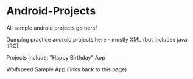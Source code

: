 # Android-Projects
All sample android projects go here!

Dumping practice android projects here - mostly XML (but includes java IIRC)

Projects include:
"Happy Birthday" App

Wolfspeed Sample App (links back to this page)
